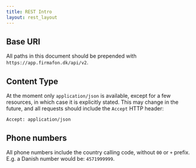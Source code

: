 ```yaml
---
title: REST Intro
layout: rest_layout
---
```


## Base URI

All paths in this document should be prepended with `https://app.firmafon.dk/api/v2`.

## Content Type

At the moment only `application/json` is available, except for a few resources, in which case it is explicitly stated. This may change in the future, and all requests should include the `Accept` HTTP header:

    Accept: application/json

## Phone numbers

All phone numbers include the country calling code, without `00` or `+` prefix. E.g. a Danish number would be: `4571999999`.

